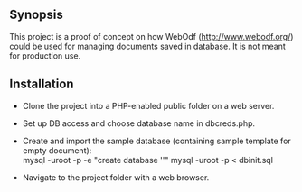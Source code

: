 ## Synopsis

This project is a proof of concept on how WebOdf (http://www.webodf.org/)
could be used for managing documents saved in database.
It is not meant for production use.

## Installation
* Clone the project into a PHP-enabled public folder on a web server.
* Set up DB access and choose database name in dbcreds.php.
* Create and import the sample database (containing sample template for empty document): 	
	mysql -uroot -p -e "create database '<dbname>'"
	mysql -uroot -p <dbnam> < dbinit.sql

* Navigate to the project folder with a web browser.